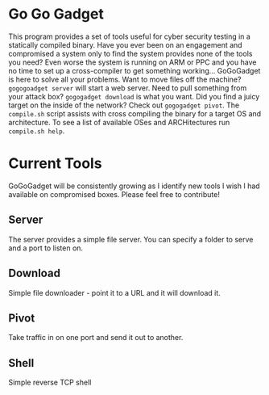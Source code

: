 # Go Go Gadget

This program provides a set of tools useful for cyber security testing in a statically compiled binary. Have you ever been on an engagement and compromised a system only to find the system provides none of the tools you need? Even worse the system is running on ARM or PPC and you have no time to set up a cross-compiler to get something working... GoGoGadget is here to solve all your problems. Want to move files off the machine? `gogogoadget server` will start a web server. Need to pull something from your attack box? `gogogadget download` is what you want. Did you find a juicy target on the inside of the network? Check out `gogogadget pivot`. The `compile.sh` script assists with cross compiling the binary for a target OS and architecture. To see a list of available OSes and ARCHitectures run `compile.sh help`.

# Current Tools

GoGoGadget will be consistently growing as I identify new tools I wish I had available on compromised boxes. Please feel free to contribute!

## Server

The server provides a simple file server. You can specify a folder to serve and a port to listen on.

## Download

Simple file downloader - point it to a URL and it will download it.

## Pivot

Take traffic in on one port and send it out to another. 

## Shell

Simple reverse TCP shell
